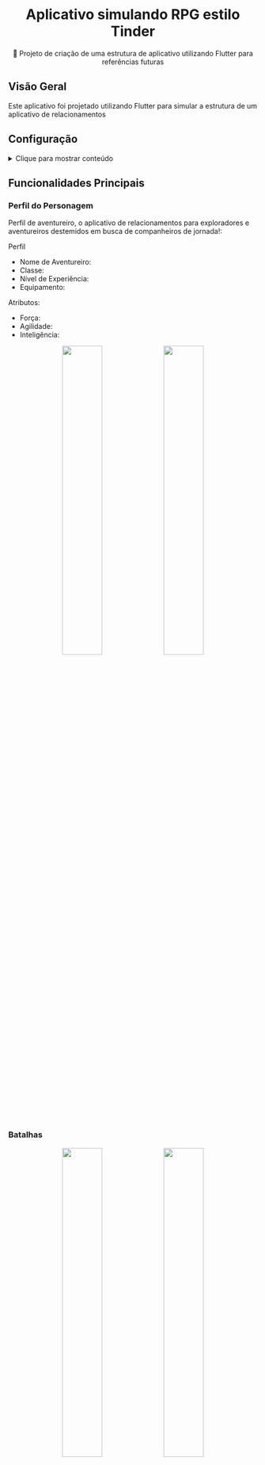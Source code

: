 <H1 align="center">Aplicativo simulando RPG estilo Tinder</H1>
<p align="center">🚀 Projeto de criação de uma estrutura de aplicativo utilizando Flutter para referências futuras</p>

## Visão Geral
Este aplicativo foi projetado utilizando Flutter para simular a estrutura de um aplicativo de relacionamentos


## Configuração

<details>
  <summary>Clique para mostrar conteúdo</summary>
  
### Passo 1: Alterando o canal Flutter

É necessário alterar a versão do Flutter para uma versão específica, neste caso, para a versão 2.0.1. Mas antes de mudar para uma versão específica, é importante garantir que você esteja no canal correto do Flutter. Neste caso, vamos mudar para o canal master.

Digite o seguinte comando no seu terminal:

```
flutter channel master
```

### Passo 2: Alterando a versão do Flutter
Navegue até a pasta onde o Flutter está instalado em seu sistema usando o terminal

```
cd E:\src\flutter
```
Agora, você precisa usar o Git para fazer o checkout para a versão desejada. No nosso caso, queremos a versão 2.0.1:
```
git checkout 2.0.1
```
Este comando fará com que você trabalhe com a versão 2.0.1 do Flutter, onde o aplicativo foi desenvolvido.

### Passo 3: Verificar a Instalação e baixar arquivos necessários
Depois de mudar para a versão desejada, é importante verificar se tudo está configurado corretamente. Para isso, execute o seguinte comando:

```
flutter doctor -v
```

Isso verificará a instalação do Flutter e baixará quaisquer arquivos necessários para a versão selecionada.

Após executar esses passos, você estará pronto para desenvolver ou compilar seu aplicativo usando a versão 2.0.1 do Flutter.


### Passo 4 (Opcional): Solucionando erro de versão de compilação do Java 

```
flutter doctor --android-licenses
```

```
java.lang.UnsupportedClassVersionError: 
com/android/sdklib/tool/sdkmanager/SdkManagerCli has been compiled 
by a more recent version of the Java Runtime (class file version 61.0), 
this version of the Java Runtime only recognizes class file versions up to 52.0’
```

A mensagem de erro específica indica que o arquivo de classe SdkManagerCli foi compilado com uma versão mais recente do Java Runtime (class file version 61.0), enquanto a versão do Java Runtime que você está usando só reconhece versões de arquivos de classe até 52.0.

No caso a versão 52 é a necessária que é correspondente com a versão 8 com base na tabela de versões do Java.

<div align="center">
  <img src="https://github.com/lucasmargui/Flutter_Projeto_Stocks/assets/157809964/35cf45a7-f805-46d1-b101-788c67707930" style="width:50%">
</div>


Agorá vá até o SDK manager do Android Studio e baixe o SDK Command-line correspondente com a versão 52

<div align="center">
  <img src="https://github.com/lucasmargui/Flutter_Projeto_Stocks/assets/157809964/f2668f73-902d-458e-8392-3ecc2ff70605" style="width:50%">
</div>

Após baixar a versão correspondente navegue até a pasta onde SDK esta instalado e altere a versão baixada (8.0) para latest

<div align="center">
  <img src="https://github.com/lucasmargui/Flutter_Projeto_Stocks/assets/157809964/3fa35ce5-6ead-4295-869f-945a3c9cb6bf" style="width:50%">
</div>




### Passo 5 (Opcional): Solucionando erro de Android Studio não encontrado

Comando utilizado para configurar o diretório do Android Studio no ambiente do Flutter caso tenha instalado em um diretório diferente.
```
flutter config --android-studio-dir="caminho\do\Android Studio"
```

### Passo 6 (Opcional): Solucionando erro de Java não encontrado
```
‘Unable to find bundled Java version with flutter doctor.....’
```
O erro "Unable to find bundled Java version" indica que o Flutter não conseguiu encontrar uma versão do Java incluída no pacote. Isso pode ocorrer quando o Flutter não consegue localizar a instalação do Java em seu sistema ou quando a instalação do Java não está configurada corretamente.

Este erro pode estar sendo causado quando a pasta jre dentro do diretório do Android Studio estiver vazia ou com apenas um arquivo, para solucionar basta copiar e colar a pasta jbr e renomea-la para jre

<div align="center">
  <img src="https://github.com/lucasmargui/Flutter_Projeto_Stocks/assets/157809964/a8e5ca2a-dd26-40f2-905d-c38108075edb" style="width:50%">
</div>


</details>



## Funcionalidades Principais

### Perfil do Personagem
Perfil de aventureiro, o aplicativo de relacionamentos para exploradores e aventureiros destemidos em busca de companheiros de jornada!:

Perfil 
- Nome de Aventureiro: 
- Classe: 
- Nível de Experiência:
- Equipamento:

Atributos:

- Força: 
- Agilidade: 
- Inteligência: 




<div align="center">
  <img src="https://github.com/lucasmargui/Flutter_Projeto_TinderRpg/assets/157809964/df989e39-4b85-4876-807a-b613aa510b72" style="width:40%">
  <img src="https://github.com/lucasmargui/Flutter_Projeto_TinderRpg/assets/157809964/9f22f9ba-fd25-4e58-80ae-7f5af968348c" style="width:40%">
</div>


### Batalhas

<div align="center">
  <img src="https://github.com/lucasmargui/Flutter_Projeto_TinderRpg/assets/157809964/67eec330-b927-4237-80a9-c5378c09d978" style="width:40%">
  <img src="https://github.com/lucasmargui/Flutter_Projeto_TinderRpg/assets/157809964/f8472d42-883a-4d71-8fe5-9ea01dffbeed" style="width:40%">
</div>













